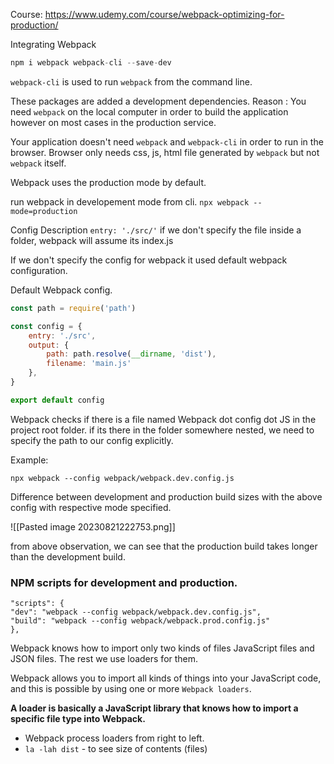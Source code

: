Course: https://www.udemy.com/course/webpack-optimizing-for-production/

Integrating Webpack

```js
npm i webpack webpack-cli --save-dev
```

`webpack-cli` is used to run `webpack` from the command line.

These packages are added a development dependencies.
Reason : You need `webpack` on the local computer in order to build the application however on most cases in the production service. 

Your application doesn't need `webpack` and `webpack-cli` in order to run in the browser.
Browser only needs css, js, html file generated by `webpack` but not `webpack` itself.

Webpack uses the production mode by default.

run webpack in developement mode from cli.
`npx webpack --mode=production`

Config Description
`entry: './src/'`
if we don't specify the file inside a folder, webpack will assume its index.js

If we don't specify the config for webpack it used default webpack configuration.

Default Webpack config.

```js
const path = require('path')

const config = {
	entry: './src',
	output: {
		path: path.resolve(__dirname, 'dist'),
		filename: 'main.js'
	},
}

export default config
```


Webpack checks if there is a file named Webpack dot config dot JS in the project root folder.
if its there in the folder somewhere nested, we need to specify the path to our config explicitly.

Example:

```
npx webpack --config webpack/webpack.dev.config.js
```

Difference between development and production build sizes with the above config with respective mode specified.

![[Pasted image 20230821222753.png]]

from above observation, we can see that the production build takes longer than the development build.

### NPM scripts for development and production.

```
"scripts": {
"dev": "webpack --config webpack/webpack.dev.config.js",
"build": "webpack --config webpack/webpack.prod.config.js"
},
```


Webpack knows how to import only two kinds of files JavaScript files and JSON files.
The rest we use loaders for them.

Webpack allows you to import all kinds of things into your JavaScript code, and this is possible by using one or more `Webpack loaders`.

**A loader is basically a JavaScript library that knows how to import a specific file type into Webpack.**

- Webpack process loaders from right to left.
- `la -lah dist` - to see size of contents (files)